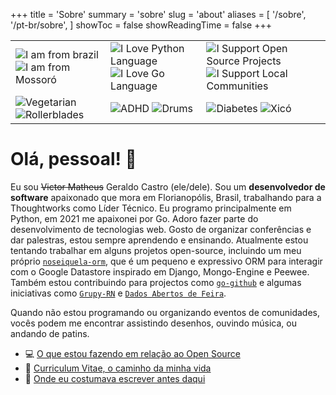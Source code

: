 +++
title = 'Sobre'
summary = 'sobre'
slug = 'about'
aliases = [
    '/sobre',
    '/pt-br/sobre',
]
showToc = false
showReadingTime = false
+++

<!-- Badges -->
| | | |
|-|-|-|
| ![I am from brazil][im-from-brazil] ![I am from Mossoró][im-from-mossoro]| ![I Love Python Language][i-love-python] ![I Love Go Language][i-love-go] | ![I Support Open Source Projects][i-support-open-source] ![I Support Local Communities][i-support-local-communities] |
| ![Vegetarian][vegetarian] ![Rollerblades][rollerblades] | ![ADHD][adhd] ![Drums][drums] | ![Diabetes][diabetes] ![Xicó][xico] |

<!-- Badges URLs -->
[im-from-brazil]: https://img.shields.io/badge/I%20am%20from%20🇧🇷-gray.svg?style=for-the-badge&logoColor=white
[im-from-mossoro]: https://img.shields.io/badge/-I%20am%20from%20Mossor%C3%B3%20%F0%9F%8C%B5-gray?style=for-the-badge&logoColor=white
[i-love-python]: https://img.shields.io/badge/-I%20Love%20Python-blue?style=for-the-badge&logo=python&logoColor=ffdd54
[i-love-go]: https://img.shields.io/badge/-I%20Love%20Go-29BEB0?style=for-the-badge&logo=go
[i-support-open-source]: https://img.shields.io/badge/-I%20support%20open%20source%20projects%20%F0%9F%91%A5-pink?style=for-the-badge&logoColor=white
[i-support-local-communities]: https://img.shields.io/badge/-I%20support%20local%20communities%20%F0%9F%A4%9D-pink?style=for-the-badge&logoColor=white
[vegetarian]: https://img.shields.io/badge/-vegeterian%20%F0%9F%A5%91-brightgreen?style=for-the-badge&logoColor=white
[rollerblades]: https://img.shields.io/badge/-rollerblades%20%F0%9F%9B%BC-red?style=for-the-badge&logoColor=white
[adhd]: https://img.shields.io/badge/-ADHD-blue?style=for-the-badge&logoColor=white
[drums]: https://img.shields.io/badge/-drums%20%F0%9F%A5%81-black?style=for-the-badge&logoColor=white
[diabetes]: https://img.shields.io/badge/-Diabetes%20type%201%20%F0%9F%A9%B8-blue?style=for-the-badge&logoColor=white
[xico]: https://img.shields.io/badge/-Xico's%20father%20%F0%9F%90%B6-black?style=for-the-badge&logoColor=white


# Olá, pessoal! 👋

Eu sou <s>Victor Matheus</s> Geraldo Castro (ele/dele). Sou um **desenvolvedor de software** apaixonado que mora em Florianopólis, Brasil, trabalhando para a Thoughtworks como Líder Técnico. Eu programo principalmente em Python, em 2021 me apaixonei por Go. Adoro fazer parte do desenvolvimento de tecnologias web. Gosto de organizar conferências e dar palestras, estou sempre aprendendo e ensinando. Atualmente estou tentando trabalhar em alguns projetos open-source, incluindo um meu próprio [`noseiquela-orm`](https://github.com/exageraldo/noseiquela-orm/), que é um pequeno e expressivo ORM para interagir com o Google Datastore inspirado em Django, Mongo-Engine e Peewee. Também estou contribuindo para projectos como [`go-github`](https://github.com/google/go-github/) e algumas iniciativas como [`Grupy-RN`](https://github.com/grupyrn/) e [`Dados Abertos de Feira`](https://github.com/DadosAbertosDeFeira/).

Quando não estou programando ou organizando eventos de comunidades, vocês podem me encontrar assistindo desenhos, ouvindo música, ou andando de patins.

- 💻 [O que estou fazendo em relação ao Open Source](https://github.com/exageraldo/)
- 🏹 [Curriculum Vitae, o caminho da minha vida](https://linkedin.com/in/exageraldo/)
- 📜 [Onde eu costumava escrever antes daqui](https://medium.com/@exageraldo) <!-- falar que estou migrando tudo pra cá -->
